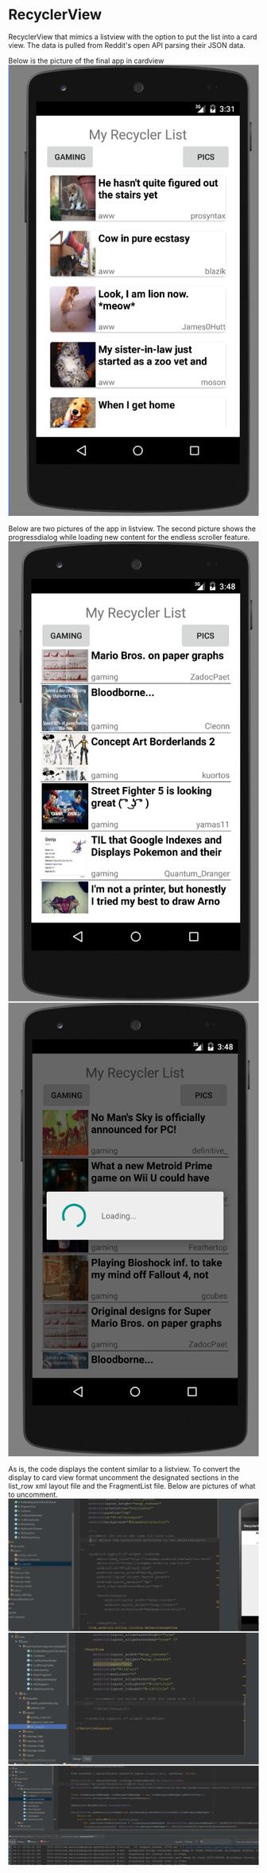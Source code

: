 # RecyclerView
RecyclerView that mimics a listview with the option to put the list into a card view. The data is pulled from Reddit's open API parsing their JSON data.

Below is the picture of the final app in cardview
![Alt text](/screenshots/card1.PNG?raw=true)

Below are two pictures of the app in listview. The second picture shows the progressdialog while loading new content for the endless scroller feature. 
![Alt text](/screenshots/list1.PNG?raw=true)
![Alt text](/screenshots/list2.PNG?raw=true)

As is, the code displays the content similar to a listview. To convert the display to card view format uncomment the designated sections in the list_row xml layout file and the FragmentList file. Below are pictures of what to uncomment. 
![Alt text](/screenshots/xml1.PNG?raw=true)
![Alt text](/screenshots/xml2.PNG?raw=true)
![Alt text](/screenshots/decoration.PNG?raw=true)
